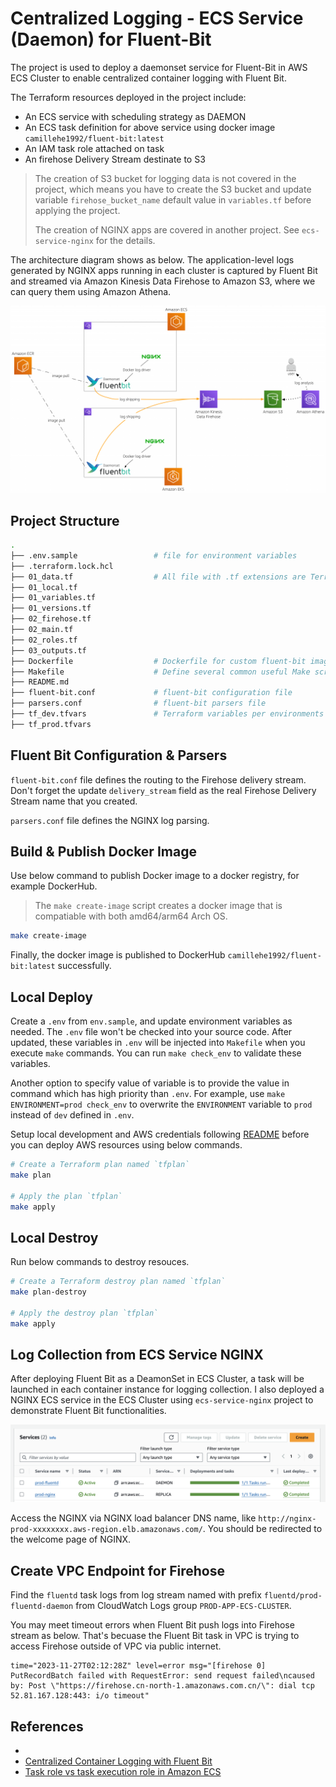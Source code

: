 # Centralized Logging - ECS Service (Daemon) for Fluent-Bit

The project is used to deploy a daemonset service for Fluent-Bit in AWS ECS Cluster to enable centralized container logging with Fluent Bit.

The Terraform resources deployed in the project include:

- An ECS service with scheduling strategy as DAEMON
- An ECS task definition for above service using docker image `camillehe1992/fluent-bit:latest`
- An IAM task role attached on task
- An firehose Delivery Stream destinate to S3

> The creation of S3 bucket for logging data is not covered in the project, which means you have to create the S3 bucket and update variable `firehose_bucket_name` default value in `variables.tf` before applying the project.
>
> The creation of NGINX apps are covered in another project. See `ecs-service-nginx` for the details.

The architecture diagram shows as below. The application-level logs generated by NGINX apps running in each cluster is captured by Fluent Bit and streamed via Amazon Kinesis Data Firehose to Amazon S3, where we can query them using Amazon Athena.

![arch-diagram](./e2e-log-analysis-app.png)

## Project Structure

```bash
.
├── .env.sample                 # file for environment variables
├── .terraform.lock.hcl
├── 01_data.tf                  # All file with .tf extensions are Terraform related
├── 01_local.tf
├── 01_variables.tf
├── 01_versions.tf
├── 02_firehose.tf
├── 02_main.tf
├── 02_roles.tf
├── 03_outputs.tf
├── Dockerfile                  # Dockerfile for custom fluent-bit image
├── Makefile                    # Define several common useful Make scripts
├── README.md
├── fluent-bit.conf             # fluent-bit configuration file
├── parsers.conf                # fluent-bit parsers file
├── tf_dev.tfvars               # Terraform variables per environments
├── tf_prod.tfvars
```

## Fluent Bit Configuration & Parsers

`fluent-bit.conf` file defines the routing to the Firehose delivery stream. Don't forget the update `delivery_stream` field as the real Firehose Delivery Stream name that you created.

`parsers.conf` file defines the NGINX log parsing.

## Build & Publish Docker Image

Use below command to publish Docker image to a docker registry, for example DockerHub.

> The `make create-image` script creates a docker image that is compatiable with both amd64/arm64 Arch OS.

```bash
make create-image
```

Finally, the docker image is published to DockerHub `camillehe1992/fluent-bit:latest` successfully.

## Local Deploy

Create a `.env` from `env.sample`, and update environment variables as needed. The `.env` file won't be checked into your source code. After updated, these variables in `.env` will be injected into `Makefile` when you execute `make` commands. You can run `make check_env` to validate these variables.

Another option to specify value of variable is to provide the value in command which has high priority than `.env`. For example, use `make ENVIRONMENT=prod check_env` to overwrite the `ENVIRONMENT` variable to `prod` instead of `dev` defined in `.env`.

Setup local development and AWS credentials following [README](../README.md) before you can deploy AWS resources using below commands.

```bash
# Create a Terraform plan named `tfplan`
make plan

# Apply the plan `tfplan`
make apply
```

## Local Destroy

Run below commands to destroy resouces.

```bash
# Create a Terraform destroy plan named `tfplan`
make plan-destroy

# Apply the destroy plan `tfplan`
make apply
```

## Log Collection from ECS Service NGINX

After deploying Fluent Bit as a DeamonSet in ECS Cluster, a task will be launched in each container instance for logging collection. I also deployed a NGINX ECS service in the ECS Cluster using `ecs-service-nginx` project to demonstrate Fluent Bit functionalities.

![ecs-service](./ecs-services.png)

Access the NGINX via NGINX load balancer DNS name, like `http://nginx-prod-xxxxxxxx.aws-region.elb.amazonaws.com/`. You should be redirected to the welcome page of NGINX.

## Create VPC Endpoint for Firehose

Find the `fluentd` task logs from log stream named with prefix `fluentd/prod-fluentd-daemon` from CloudWatch Logs group `PROD-APP-ECS-CLUSTER`.

You may meet timeout errors when Fluent Bit push logs into Firehose stream as below. That's becuase the Fluent Bit task in VPC is trying to access Firehose outside of VPC via public internet. 

```text
time="2023-11-27T02:12:28Z" level=error msg="[firehose 0] PutRecordBatch failed with RequestError: send request failed\ncaused by: Post \"https://firehose.cn-north-1.amazonaws.com.cn/\": dial tcp 52.81.167.128:443: i/o timeout"
```

## References

- [](https://fluentbit.io/)
- [Centralized Container Logging with Fluent Bit](https://aws.amazon.com/blogs/opensource/centralized-container-logging-fluent-bit/)
- [Task role vs task execution role in Amazon ECS](https://towardsthecloud.com/amazon-ecs-task-role-vs-execution-role)
